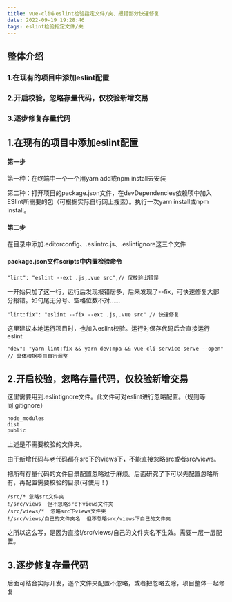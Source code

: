 ```yaml
---
title: vue-cli中eslint检验指定文件/夹、报错部分快速修复
date: 2022-09-19 19:28:46
tags: eslint检验指定文件/夹
---
```


## 整体介绍

### 1.在现有的项目中添加eslint配置

### 2.开启校验，忽略存量代码，仅校验新增交易

### 3.逐步修复存量代码

## 1.在现有的项目中添加eslint配置

#### 第一步

第一种：在终端中一个一个用yarn add或npm install去安装

第二种：打开项目的package.json文件，在devDependencies依赖项中加入ESlint所需要的包（可根据实际自行网上搜索）。执行一次yarn install或npm install。

#### 第二步

在目录中添加.editorconfig、.eslintrc.js、.eslintignore这三个文件

#### package.json文件**scripts**中内置检验命令

```
"lint": "eslint --ext .js,.vue src",// 仅校验出错误
```

一开始只加了这一行，运行后发现报错居多，后来发现了--fix，可快速修复大部分报错。如句尾无分号、空格位数不对……

```
"lint:fix": "eslint --fix --ext .js,.vue src" // 快速修复
```

这里建议本地运行项目时，也加入eslint校验。运行时保存代码后会直接运行eslint

```
"dev": "yarn lint:fix && yarn dev:mpa && vue-cli-service serve --open" // 具体根据项目自行调整
```

## 2.开启校验，忽略存量代码，仅校验新增交易

这里需要用到.eslintignore文件。此文件可对eslint进行忽略配置。（规则等同.gitignore）

```
node_modules
dist
public
```

上述是不需要校验的文件夹。

由于新增代码与老代码都在src下的views下，不能直接忽略src或者src/views。

把所有存量代码的文件目录配置忽略过于麻烦。后面研究了下可以先配置忽略所有，再配置需要校验的目录(可使用！)

```
/src/* 忽略src文件夹
!/src/views  但不忽略src下views文件夹
/src/views/*  忽略src下views文件夹
!/src/views/自己的文件夹名  但不忽略src/views下自己的文件夹
```

之所以这么写，是因为直接!/src/views/自己的文件夹名不生效。需要一层一层配置。

## 3.逐步修复存量代码

后面可结合实际开发，逐个文件夹配置不忽略，或者把忽略去除，项目整体一起修复
